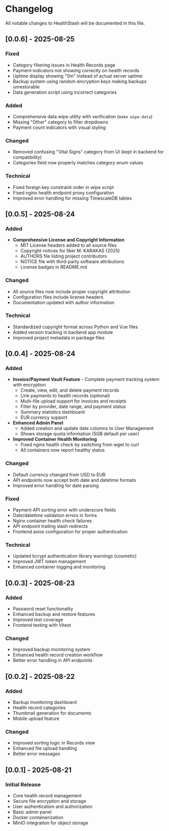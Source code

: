 # Changelog

All notable changes to HealthStash will be documented in this file.

## [0.0.6] - 2025-08-25

### Fixed
- Category filtering issues in Health Records page
- Payment indicators not showing correctly on health records
- Uptime display showing "0m" instead of actual server uptime
- Backup system using random encryption keys making backups unrestorable
- Data generation script using incorrect categories

### Added
- Comprehensive data wipe utility with verification (`make wipe-data`)
- Missing "Other" category to filter dropdowns
- Payment count indicators with visual styling

### Changed
- Removed confusing "Vital Signs" category from UI (kept in backend for compatibility)
- Categories field now properly matches category enum values

### Technical
- Fixed foreign key constraint order in wipe script
- Fixed nginx health endpoint proxy configuration
- Improved error handling for missing TimescaleDB tables

## [0.0.5] - 2025-08-24

### Added
- **Comprehensive License and Copyright Information**
  - MIT License headers added to all source files
  - Copyright notices for Ilker M. KARAKAS (2025)
  - AUTHORS file listing project contributors
  - NOTICE file with third-party software attributions
  - License badges in README.md

### Changed
- All source files now include proper copyright attribution
- Configuration files include license headers
- Documentation updated with author information

### Technical
- Standardized copyright format across Python and Vue files
- Added version tracking in backend app module
- Improved project metadata in package files

## [0.0.4] - 2025-08-24

### Added
- **Invoice/Payment Vault Feature** - Complete payment tracking system with encryption
  - Create, view, edit, and delete payment records
  - Link payments to health records (optional)
  - Multi-file upload support for invoices and receipts
  - Filter by provider, date range, and payment status
  - Summary statistics dashboard
  - EUR currency support
- **Enhanced Admin Panel**
  - Added creation and update date columns to User Management
  - Shows storage quota information (5GB default per user)
- **Improved Container Health Monitoring**
  - Fixed nginx health check by switching from wget to curl
  - All containers now report healthy status

### Changed
- Default currency changed from USD to EUR
- API endpoints now accept both date and datetime formats
- Improved error handling for date parsing

### Fixed
- Payment API sorting error with underscore fields
- Date/datetime validation errors in forms
- Nginx container health check failures
- API endpoint trailing slash redirects
- Frontend axios configuration for proper authentication

### Technical
- Updated bcrypt authentication library warnings (cosmetic)
- Improved JWT token management
- Enhanced container logging and monitoring

## [0.0.3] - 2025-08-23

### Added
- Password reset functionality
- Enhanced backup and restore features
- Improved test coverage
- Frontend testing with Vitest

### Changed
- Improved backup monitoring system
- Enhanced health record creation workflow
- Better error handling in API endpoints

## [0.0.2] - 2025-08-22

### Added
- Backup monitoring dashboard
- Health record categories
- Thumbnail generation for documents
- Mobile upload feature

### Changed
- Improved sorting logic in Records view
- Enhanced file upload handling
- Better error messages

## [0.0.1] - 2025-08-21

### Initial Release
- Core health record management
- Secure file encryption and storage
- User authentication and authorization
- Basic admin panel
- Docker containerization
- MinIO integration for object storage